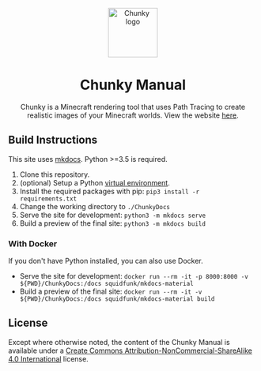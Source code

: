 <p align="center">
  <img width="100" src="https://raw.githubusercontent.com/llbit/chunky-docs/master/images/logo.png" alt="Chunky logo">
</p>
<h1 align="center"> Chunky Manual </h1>


<div align="center">Chunky is a Minecraft rendering tool that uses Path Tracing to create realistic images of your Minecraft worlds. View the website <a href="https://chunky-dev.github.io/docs/">here</a>.</div>



## Build Instructions
This site uses [mkdocs](https://www.mkdocs.org/). Python >=3.5 is required.

1. Clone this repository.
2. (optional) Setup a Python [virtual environment](https://docs.python.org/3/library/venv.html).
3. Install the required packages with pip: `pip3 install -r requirements.txt`
4. Change the working directory to `./ChunkyDocs`
4. Serve the site for development: `python3 -m mkdocs serve`
5. Build a preview of the final site: `python3 -m mkdocs build`

### With Docker
If you don't have Python installed, you can also use Docker.
* Serve the site for development: `docker run --rm -it -p 8000:8000 -v ${PWD}/ChunkyDocs:/docs squidfunk/mkdocs-material`
* Build a preview of the final site: `docker run --rm -it -v ${PWD}/ChunkyDocs:/docs squidfunk/mkdocs-material build`

## License

Except where otherwise noted, the content of the Chunky Manual is available under a [Create Commons Attribution-NonCommercial-ShareAlike 4.0 International](https://creativecommons.org/licenses/by-nc-sa/4.0/) license.
